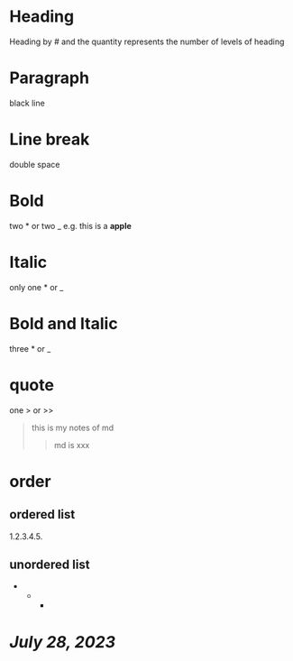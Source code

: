 # Heading
Heading by # and the quantity represents the number of levels of heading

# Paragraph
black line

# Line break
double space

# Bold
two * or two _
e.g. this is a **apple** 

# Italic
only one * or _

# Bold and Italic 
three * or _

# quote
one > or >>
> this is my notes of md
>> md is xxx

# order 
## ordered list
1.2.3.4.5.
## unordered list
-  *  +

# ***July 28, 2023***
